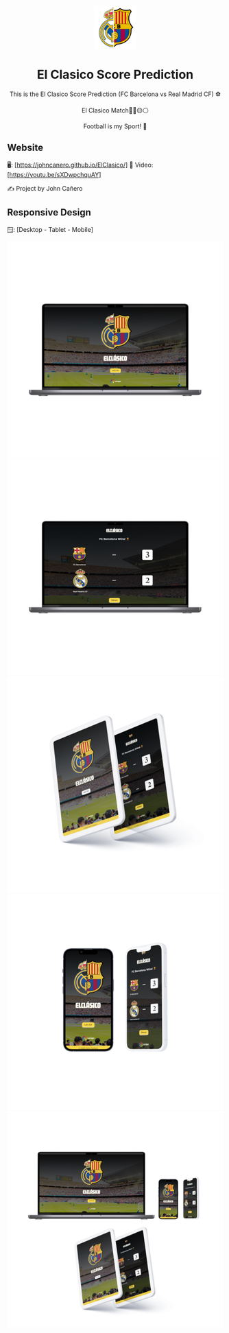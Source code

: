 <!-- markdownlint-configure-file {
  "MD013": {
    "code_blocks": false,
    "tables": false
  },
  "MD033": false,
  "MD041": false
} -->

<div align="center">
  <a href="https://johncanero.github.io/ElClasico/" target="_blank">
    <img alt="elClasicoIcon" height="100" src="/images/elClasico.png"/>
  </a>
</div>

<div align="center">

# El Clasico Score Prediction

This is the El Clasico Score Prediction (FC Barcelona vs Real Madrid CF) ⚽ 

El Clasico Match🔵🔴🟡⚪

Football is my Sport! 🎨

</div>

## Website

🖥️: [https://johncanero.github.io/ElClasico/]
🎥 Video: [https://youtu.be/sXDwpchquAY]

✍️ Project by John Cañero

## Responsive Design

🪟: [Desktop - Tablet - Mobile]

![Desktop View 1](images/elClasicoDesktop1.jpg)
![Desktop View 2](images/elClasicoDesktop2.jpg)
![Tablet View](images/elClasicoTablet.jpg)
![Mobile View](images/elClasicoMobile.jpg)
![Responsive Views](images/elClasicoMockup.jpg)
